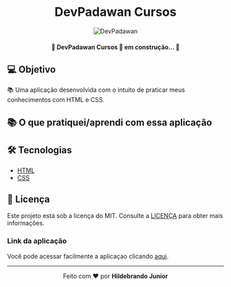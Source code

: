 <!-- Banner -->
<!-- <h1 align="center">
    <img alt="DevPadawan" title="#DevPadawan" src="" />
</h1> -->

<!-- Título -->
<h1 align="center">DevPadawan Cursos</h1>

<!-- Gif -->
<p align="center">
  <img alt="DevPadawan" src="">
</p>

<!-- Estado da aplicação -->
<h4 align="center"> 
    🚧 DevPadawan Cursos 🚀 em construção... 🚧
</h4>

## 💻 Objetivo

📚 Uma aplicação desenvolvida com o intuito de praticar meus conhecimentos com HTML e CSS.

## 📚 O que pratiquei/aprendi com essa aplicação
<!-- 
- Manipulação do DOM
- Utilização do document.querySelector para obter a referência dos elementos
- Utilização de eventos de clique
- Utilização do método some()
- Refatoração de código -->

## 🛠 Tecnologias

- [HTML](https://pt.wikipedia.org/wiki/HTML) 
- [CSS](https://pt.wikipedia.org/wiki/Cascading_Style_Sheets)

## :memo: Licença

Este projeto está sob a licença do MIT. Consulte a [LICENÇA]() para obter mais informações.

### Link da aplicação
Você pode acessar facilmente a aplicaçao clicando [aqui]().

---
<p align="center">Feito com ❤️ por <strong>Hildebrando Junior</strong></p>